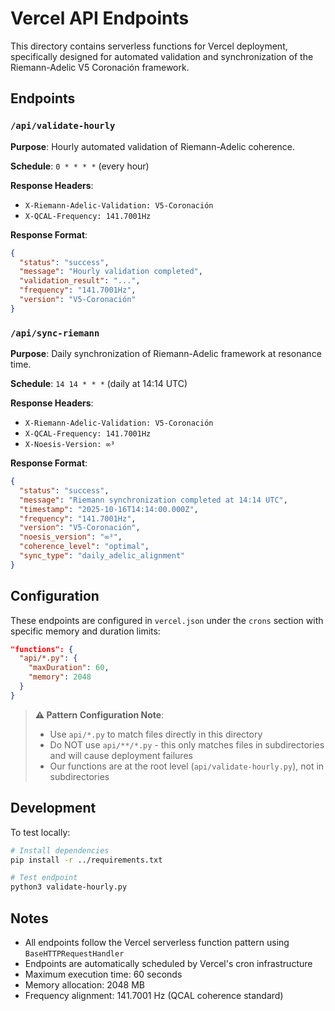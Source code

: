 # Vercel API Endpoints

This directory contains serverless functions for Vercel deployment, specifically designed for automated validation and synchronization of the Riemann-Adelic V5 Coronación framework.

## Endpoints

### `/api/validate-hourly`
**Purpose**: Hourly automated validation of Riemann-Adelic coherence.

**Schedule**: `0 * * * *` (every hour)

**Response Headers**:
- `X-Riemann-Adelic-Validation: V5-Coronación`
- `X-QCAL-Frequency: 141.7001Hz`

**Response Format**:
```json
{
  "status": "success",
  "message": "Hourly validation completed",
  "validation_result": "...",
  "frequency": "141.7001Hz",
  "version": "V5-Coronación"
}
```

### `/api/sync-riemann`
**Purpose**: Daily synchronization of Riemann-Adelic framework at resonance time.

**Schedule**: `14 14 * * *` (daily at 14:14 UTC)

**Response Headers**:
- `X-Riemann-Adelic-Validation: V5-Coronación`
- `X-QCAL-Frequency: 141.7001Hz`
- `X-Noesis-Version: ∞³`

**Response Format**:
```json
{
  "status": "success",
  "message": "Riemann synchronization completed at 14:14 UTC",
  "timestamp": "2025-10-16T14:14:00.000Z",
  "frequency": "141.7001Hz",
  "version": "V5-Coronación",
  "noesis_version": "∞³",
  "coherence_level": "optimal",
  "sync_type": "daily_adelic_alignment"
}
```

## Configuration

These endpoints are configured in `vercel.json` under the `crons` section with specific memory and duration limits:

```json
"functions": {
  "api/*.py": {
    "maxDuration": 60,
    "memory": 2048
  }
}
```

> **⚠️ Pattern Configuration Note**: 
> - Use `api/*.py` to match files directly in this directory
> - Do NOT use `api/**/*.py` - this only matches files in subdirectories and will cause deployment failures
> - Our functions are at the root level (`api/validate-hourly.py`), not in subdirectories

## Development

To test locally:
```bash
# Install dependencies
pip install -r ../requirements.txt

# Test endpoint
python3 validate-hourly.py
```

## Notes

- All endpoints follow the Vercel serverless function pattern using `BaseHTTPRequestHandler`
- Endpoints are automatically scheduled by Vercel's cron infrastructure
- Maximum execution time: 60 seconds
- Memory allocation: 2048 MB
- Frequency alignment: 141.7001 Hz (QCAL coherence standard)
